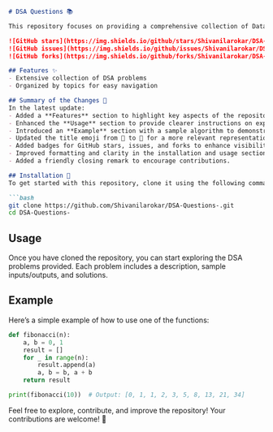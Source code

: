 ```markdown
# DSA Questions 📚

This repository focuses on providing a comprehensive collection of Data Structures and Algorithms (DSA) problems, helping you to strengthen your coding skills and prepare for technical interviews.

![GitHub stars](https://img.shields.io/github/stars/Shivanilarokar/DSA-Questions-?style=social) 
![GitHub issues](https://img.shields.io/github/issues/Shivanilarokar/DSA-Questions-) 
![GitHub forks](https://img.shields.io/github/forks/Shivanilarokar/DSA-Questions-?style=social)

## Features ✨
- Extensive collection of DSA problems
- Organized by topics for easy navigation

## Summary of the Changes 📝
In the latest update:
- Added a **Features** section to highlight key aspects of the repository.
- Enhanced the **Usage** section to provide clearer instructions on exploring the repository.
- Introduced an **Example** section with a sample algorithm to demonstrate usage.
- Updated the title emoji from 📓 to 📖 for a more relevant representation.
- Added badges for GitHub stars, issues, and forks to enhance visibility and engagement.
- Improved formatting and clarity in the installation and usage sections.
- Added a friendly closing remark to encourage contributions.

## Installation 🚀
To get started with this repository, clone it using the following command:

```bash
git clone https://github.com/Shivanilarokar/DSA-Questions-.git
cd DSA-Questions-
```

## Usage
Once you have cloned the repository, you can start exploring the DSA problems provided. Each problem includes a description, sample inputs/outputs, and solutions.

## Example
Here’s a simple example of how to use one of the functions:

```python
def fibonacci(n):
    a, b = 0, 1
    result = []
    for _ in range(n):
        result.append(a)
        a, b = b, a + b
    return result

print(fibonacci(10))  # Output: [0, 1, 1, 2, 3, 5, 8, 13, 21, 34]
```

Feel free to explore, contribute, and improve the repository! Your contributions are welcome! 🎉
```